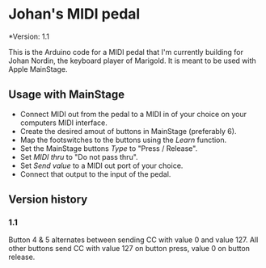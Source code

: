 # Johan's MIDI pedal #

*Version: 1.1

This is the Arduino code for a MIDI pedal that I'm currently building for Johan Nordin, the keyboard player of Marigold. It is meant to be used with Apple MainStage.

## Usage with MainStage ##
* Connect MIDI out from the pedal to a MIDI in of your choice on your computers MIDI interface.
* Create the desired amout of buttons in MainStage (preferably 6).
* Map the footswitches to the buttons using the *Learn* function.
* Set the MainStage buttons *Type* to "Press / Release".
* Set *MIDI thru* to "Do not pass thru".
* Set *Send value* to a MIDI out port of your choice.
* Connect that output to the input of the pedal.


## Version history ##

### 1.1 ###
Button 4 & 5 alternates between sending CC with value 0 and value 127.
All other buttons send CC with value 127 on button press, value 0 on button release.
